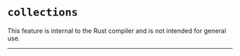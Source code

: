 # `collections`

This feature is internal to the Rust compiler and is not intended for general use.

------------------------
